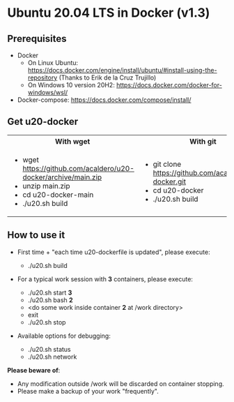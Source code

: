 # Ubuntu 20.04 LTS in Docker (v1.3)

## Prerequisites

 * Docker
   * On Linux Ubuntu: https://docs.docker.com/engine/install/ubuntu/#install-using-the-repository (Thanks to Erik de la Cruz Trujillo) 
   * On Windows 10 version 20H2: https://docs.docker.com/docker-for-windows/wsl/
 * Docker-compose: https://docs.docker.com/compose/install/

## Get u20-docker

<html>
 <table>
  <tr>
  <th>With wget</th>
  <th>With git</th>
  </tr>
  <tr>
  <td width="50%">
</html>

  * wget https://github.com/acaldero/u20-docker/archive/main.zip
  * unzip main.zip
  * cd u20-docker-main
  * ./u20.sh build

<html>
  </td>
  <td>
</html>

  * git clone https://github.com/acaldero/u20-docker.git
  * cd u20-docker
  * ./u20.sh build

<html>
  </td>
  </tr>
 </table>
</html>


## How to use it


  * First time + "each time u20-dockerfile is updated", please execute:
    * ./u20.sh build

  * For a typical work session with **3** containers, please execute:
    *  ./u20.sh start **3**
    *  ./u20.sh bash **2**
    *  <do some work inside container **2** at /work directory>
    *  exit
    *  ./u20.sh stop

  * Available options for debugging:
    *  ./u20.sh status
    *  ./u20.sh network


**Please beware of**:
  * Any modification outside /work will be discarded on container stopping.
  * Please make a backup of your work "frequently".

